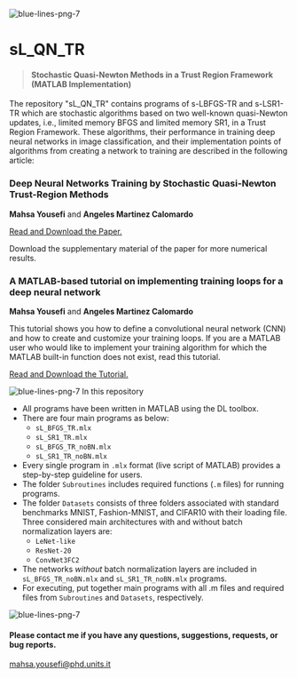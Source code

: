 ![blue-lines-png-7](https://user-images.githubusercontent.com/94915927/148304988-76a4f426-a045-402c-bebe-aec0dfccf02c.png)
# sL_QN_TR
> #### Stochastic Quasi-Newton Methods in a Trust Region Framework (MATLAB Implementation)


The repository "sL_QN_TR" contains programs of s-LBFGS-TR and s-LSR1-TR which are stochastic algorithms based on two well-known quasi-Newton updates, i.e., 
limited memory BFGS and limited memory SR1, in a Trust Region Framework. 
These algorithms, their performance in training deep neural networks in image classification, and their implementation points of algorithms from creating a network to training are described in the following article: 

### Deep Neural Networks Training by Stochastic Quasi-Newton Trust-Region Methods 
**Mahsa Yousefi** and **Angeles Martinez Calomardo** 


[Read and Download the Paper.](https://www.researchgate.net/publication/374848670_Deep_Neural_Networks_Training_by_Stochastic_Quasi-Newton_Trust-Region_Methods)

Download the supplementary material of the paper for more numerical results.


### A MATLAB-based tutorial on implementing training loops for a deep neural network
**Mahsa Yousefi** and **Angeles Martinez Calomardo** 

This tutorial shows you how to define a convolutional neural network (CNN) and how to create and customize your training loops. If you are a MATLAB user who would like to implement your training algorithm for which the MATLAB built-in function does not exist, read this tutorial. 

[Read and Download the Tutorial.](https://www.researchgate.net/publication/360689841_A_MATLAB-based_tutorial_on_implementing_custom_loops_for_training_a_deep_neural_network)

![blue-lines-png-7](https://user-images.githubusercontent.com/94915927/148304988-76a4f426-a045-402c-bebe-aec0dfccf02c.png)
In this repository
* All programs have been written in MATLAB using the DL toolbox.
* There are four main programs as below:
  - ```sL_BFGS_TR.mlx```
  - ```sL_SR1_TR.mlx```
  - ```sL_BFGS_TR_noBN.mlx```
  - ```sL_SR1_TR_noBN.mlx```
* Every single program in ```.mlx``` format (live script of MATLAB) provides a step-by-step guideline for users. 
* The folder `Subroutines` includes required functions (```.m``` files) for running programs.
* The folder `Datasets` consists of three folders associated with standard benchmarks MNIST, Fashion-MNIST, and CIFAR10 with their loading file.
Three considered main architectures with and without batch normalization layers are:
  - ```LeNet-like```
  - ```ResNet-20```
  - ```ConvNet3FC2```
* The networks *without* batch normalization layers are included in ```sL_BFGS_TR_noBN.mlx``` and ```sL_SR1_TR_noBN.mlx``` programs.   
* For executing, put together main programs  with all .m files and required files from `Subroutines` and `Datasets`, respectively.

![blue-lines-png-7](https://user-images.githubusercontent.com/94915927/148304988-76a4f426-a045-402c-bebe-aec0dfccf02c.png)
#### Please contact me if you have any questions, suggestions, requests, or bug reports.
mahsa.yousefi@phd.units.it
